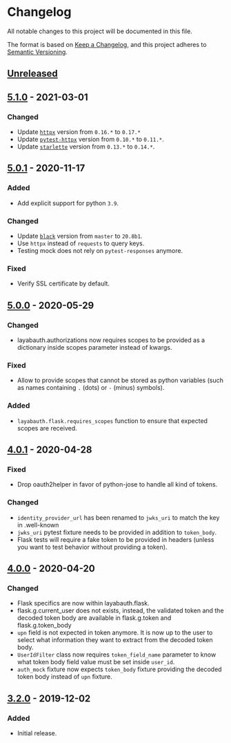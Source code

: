 # Changelog
All notable changes to this project will be documented in this file.

The format is based on [Keep a Changelog](https://keepachangelog.com/en/1.0.0/),
and this project adheres to [Semantic Versioning](https://semver.org/spec/v2.0.0.html).

## [Unreleased]

## [5.1.0] - 2021-03-01
### Changed
- Update [`httpx`](https://github.com/encode/httpx/blob/master/CHANGELOG.md) version from `0.16.*` to `0.17.*`
- Update [`pytest-httpx`](https://github.com/Colin-b/pytest_httpx/blob/master/CHANGELOG.md) version from `0.10.*` to `0.11.*`.
- Update [`starlette`](https://www.starlette.io/release-notes/) version from `0.13.*` to `0.14.*`.

## [5.0.1] - 2020-11-17
### Added
- Add explicit support for python `3.9`.

### Changed
- Update [`black`](https://github.com/psf/black/blob/master/CHANGES.md) version from `master` to `20.8b1`.
- Use `httpx` instead of `requests` to query keys.
- Testing mock does not rely on `pytest-responses` anymore.

### Fixed
- Verify SSL certificate by default.

## [5.0.0] - 2020-05-29
### Changed
- layabauth.authorizations now requires scopes to be provided as a dictionary inside scopes parameter instead of kwargs.

### Fixed
- Allow to provide scopes that cannot be stored as python variables (such as names containing `.` (dots) or `-` (minus) symbols).

### Added
- `layabauth.flask.requires_scopes` function to ensure that expected scopes are received.

## [4.0.1] - 2020-04-28
### Fixed
- Drop oauth2helper in favor of python-jose to handle all kind of tokens.

### Changed
- `identity_provider_url` has been renamed to `jwks_uri` to match the key in .well-known
- `jwks_uri` pytest fixture needs to be provided in addition to `token_body`.
- Flask tests will require a fake token to be provided in headers (unless you want to test behavior without providing a token).

## [4.0.0] - 2020-04-20
### Changed
- Flask specifics are now within layabauth.flask.
- flask.g.current_user does not exists, instead, the validated token and the decoded token body are available in flask.g.token and flask.g.token_body
- `upn` field is not expected in token anymore. It is now up to the user to select what information they want to extract from the decoded token body.
- `UserIdFilter` class now requires `token_field_name` parameter to know what token body field value must be set inside `user_id`.
- `auth_mock` fixture now expects `token_body` fixture providing the decoded token body instead of `upn` fixture.

## [3.2.0] - 2019-12-02
### Added
- Initial release.

[Unreleased]: https://github.com/Colin-b/layabauth/compare/v5.1.0...HEAD
[5.1.0]: https://github.com/Colin-b/layabauth/compare/v5.0.1...v5.1.0
[5.0.1]: https://github.com/Colin-b/layabauth/compare/v5.0.0...v5.0.1
[5.0.0]: https://github.com/Colin-b/layabauth/compare/v4.0.1...v5.0.0
[4.0.1]: https://github.com/Colin-b/layabauth/compare/v4.0.0...v4.0.1
[4.0.0]: https://github.com/Colin-b/layabauth/compare/v3.2.0...v4.0.0
[3.2.0]: https://github.com/Colin-b/layabauth/releases/tag/v3.2.0
